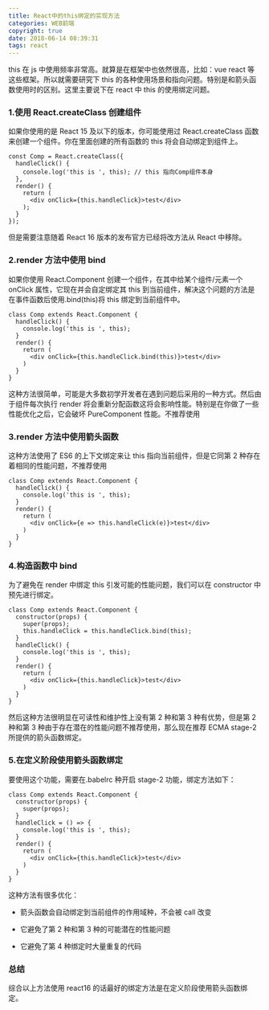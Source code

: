 ```yaml
---
title: React中的this绑定的实现方法
categories: WEB前端
copyright: true
date: 2018-06-14 08:39:31
tags: react
---
```


this 在 js 中使用频率非常高。就算是在框架中也依然很高，比如：vue react 等这些框架。所以就需要研究下 this 的各种使用场景和指向问题。特别是和箭头函数使用时的区别。这里主要说下在 react 中 this 的使用绑定问题。<!--more-->

### 1.使用 React.createClass 创建组件

如果你使用的是 React 15 及以下的版本，你可能使用过 React.createClass 函数来创建一个组件。你在里面创建的所有函数的 this 将会自动绑定到组件上。

```
const Comp = React.createClass({
  handleClick() {
    console.log('this is ', this); // this 指向Comp组件本身
  },
  render() {
    return (
      <div onClick={this.handleClick}>test</div>
    );
  }
});
```

但是需要注意随着 React 16 版本的发布官方已经将改方法从 React 中移除。

### 2.render 方法中使用 bind

如果你使用 React.Component 创建一个组件，在其中给某个组件/元素一个 onClick 属性，它现在并会自定绑定其 this 到当前组件，解决这个问题的方法是在事件函数后使用.bind(this)将 this 绑定到当前组件中。

```
class Comp extends React.Component {
  handleClick() {
    console.log('this is ', this);
  }
  render() {
    return (
      <div onClick={this.handleClick.bind(this)}>test</div>
    )
  }
}
```

这种方法很简单，可能是大多数初学开发者在遇到问题后采用的一种方式。然后由于组件每次执行 render 将会重新分配函数这将会影响性能。特别是在你做了一些性能优化之后，它会破坏 PureComponent 性能。不推荐使用

### 3.render 方法中使用箭头函数

这种方法使用了 ES6 的上下文绑定来让 this 指向当前组件，但是它同第 2 种存在着相同的性能问题，不推荐使用

```
class Comp extends React.Component {
  handleClick() {
    console.log('this is ', this);
  }
  render() {
    return (
      <div onClick={e => this.handleClick(e)}>test</div>
    )
  }
}
```

### 4.构造函数中 bind

为了避免在 render 中绑定 this 引发可能的性能问题，我们可以在 constructor 中预先进行绑定。

```
class Comp extends React.Component {
  constructor(props) {
    super(props);
    this.handleClick = this.handleClick.bind(this);
  }
  handleClick() {
    console.log('this is ', this);
  }
  render() {
    return (
      <div onClick={this.handleClick}>test</div>
    )
  }
}
```

然后这种方法很明显在可读性和维护性上没有第 2 种和第 3 种有优势，但是第 2 种和第 3 种由于存在潜在的性能问题不推荐使用，那么现在推荐 ECMA stage-2 所提供的箭头函数绑定。

### 5.在定义阶段使用箭头函数绑定

要使用这个功能，需要在.babelrc 种开启 stage-2 功能，绑定方法如下：

```
class Comp extends React.Component {
  constructor(props) {
    super(props);
  }
  handleClick = () => {
    console.log('this is ', this);
  }
  render() {
    return (
      <div onClick={this.handleClick}>test</div>
    )
  }
}
```

这种方法有很多优化：

-   箭头函数会自动绑定到当前组件的作用域种，不会被 call 改变

-   它避免了第 2 种和第 3 种的可能潜在的性能问题

-   它避免了第 4 种绑定时大量重复的代码

### 总结

综合以上方法使用 react16 的话最好的绑定方法是在定义阶段使用箭头函数绑定。
